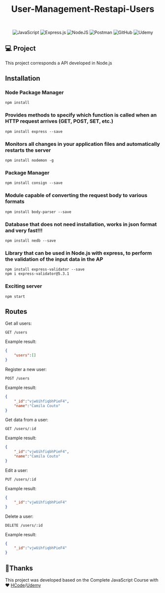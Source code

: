 <h1 align="center"> User-Management-Restapi-Users</h1><br>
<p align="center">
 <img alt="JavaScript" src="https://img.shields.io/badge/javascript-%23323330.svg?&style=for-the-badge&logo=javascript&logoColor=%23F7DF1E"/>
 <img alt="Express.js" src="https://img.shields.io/badge/express.js-%23404d59.svg?&style=for-the-badge"/>
 <img alt="NodeJS" src="https://img.shields.io/badge/node.js-%2343853D.svg?&style=for-the-badge&logo=node.js&logoColor=white"/>
 <img alt="Postman" src="https://img.shields.io/badge/Postman-FF6C37?style=for-the-badge&logo=postman&logoColor=red" />
 <img alt="GitHub" src="https://img.shields.io/badge/github-%23121011.svg?&style=for-the-badge&logo=github&logoColor=white"/>
 <img alt="Udemy" src="https://img.shields.io/badge/Udemy-%23EA5252.svg?&style=for-the-badge&logo=Udemy&logoColor=white"/>
</p>

## 💻 Project
This project corresponds a API developed in Node.js


## Installation

### Node Package Manager
```
npm install
```

### Provides methods to specify which function is called when an HTTP request arrives (GET, POST, SET, etc.)
```
npm install express --save
```

### Monitors all changes in your application files and automatically restarts the server
```
npm install nodemon -g
```

### Package Manager
```
npm install consign --save
```

### Module capable of converting the request body to various formats
```
npm install body-parser --save
```

### Database that does not need installation, works in json format and very fast!!!
```
npm install nedb --save
```

### Library that can be used in Node.js with express, to perform the validation of the input data in the AP
```
npm install express-validator --save
npm i express-validator@5.3.1
```

### Exciting server
```
npm start
```
## Routes
Get all users:
```
GET /users
```
Example result:
```json
{
    "users":[]
}
```

Register a new user:
```
POST /users
```
Example result:
```json
{
    "_id":"vjwUihfiqbhPieF4",
    "name":"Camila Couto"
}
```

Get data from a user:
```
GET /users/:id
```
Example result:
```json
{
    "_id":"vjwUihfiqbhPieF4",
    "name":"Camila Couto"
}
```

Edit a user:
```
PUT /users/:id
```
Example result:
```json
{
    "_id":"vjwUihfiqbhPieF4"
}
```

Delete a user:
```
DELETE /users/:id
```
Example result:
```json
{
    "_id":"vjwUihfiqbhPieF4"
}
```

## 🤝Thanks
This project was developed based on the Complete JavaScript Course with ♥ [HCode](https://hcode.com.br/)/[Udemy](https://www.udemy.com/course/javascript-curso-completo/)

